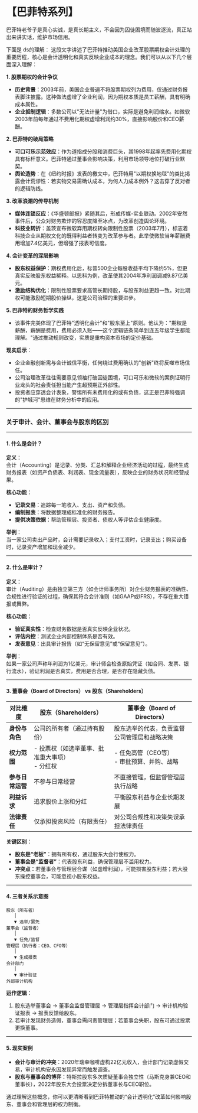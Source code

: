 # 【巴菲特系列】

巴菲特老爷子是真心实诚，是真长期主义，不会因为囚徒困境而随波逐流，真正站出来讲实话，维护市场信用。

下面是 ds的理解：
这段文字讲述了巴菲特推动美国企业改革股票期权会计处理的重要历程，核心是会计透明化和真实反映企业成本的理念。我们可以从以下几个层面深入理解：

**1. 股票期权的会计争议**
- **历史背景**：2003年前，美国企业普遍不将股票期权列为费用，仅通过财务报表脚注披露。这种做法虚增了企业利润，因为期权本质是员工薪酬，具有明确成本属性。
- **企业抵制逻辑**：多数公司以"无法计量"为借口，实际是避免利润缩水。如微软2003年前每年通过不费用化期权虚增利润约30%，直接影响股价和CEO薪酬。

**2. 巴菲特的破局策略**
- **可口可乐示范效应**：作为道指成分股和消费巨头，其1998年起率先费用化期权具有标杆意义。巴菲特通过董事会影响决策，利用市场领导地位打破行业默契。
- **舆论造势**：在《纽约时报》发表的檄文中，巴菲特用"以期权换地毯"的类比揭露会计荒谬性：若实物交易需确认成本，为何人力成本例外？这击穿了反对者的逻辑防线。

**3. 改革浪潮的传导机制**
- **媒体连锁反应**：《华盛顿邮报》紧随其后，形成传媒-实业联动。2002年安然事件后，公众对财务欺诈的容忍度降至冰点，为改革创造舆论环境。
- **科技业转折**：盖茨宣布微软弃用期权转向限制性股票（2003年7月），标志着科技企业从期权文化的既得利益者转变为改革参与者。此举使微软当年薪酬费用增加7.4亿美元，但增强了报表可信度。

**4. 会计变革的深层影响**
- **股东权益保护**：期权费用化后，标普500企业每股收益平均下降约5%，但更真实反映股东权益稀释。以思科为例，改革使其2004年净利润调减9.87亿美元。
- **激励结构优化**：限制性股票要求高管长期持股，与股东利益更趋一致。对比期权可能激励短期股价操纵，这是公司治理的重要进步。

**5. 巴菲特的财务哲学实践**
- 该事件完美体现了巴菲特"透明化会计"和"股东至上"原则。他认为："期权是薪酬，薪酬是费用，费用必须入账——这个逻辑链条简单到连五年级学生都能理解。"通过推动规则改变，实质是重构资本市场的定价基础。

**现实启示**：
- 企业金融创新需与会计诚信平衡，任何绕过费用确认的"创新"终将反噬市场信任。
- 公司治理改革往往需要意见领袖打破囚徒困境，可口可乐和微软的案例证明行业龙头的社会责任担当能产生超预期正外部性。
- 投资者应穿透会计表象，警惕所有未费用化的或有负债，这正是巴菲特强调的"护城河"思维在财务分析中的应用。

---


### 关于审计、会计、董事会与股东的区别

---

#### **1. 什么是会计？**
**定义**：  
会计（Accounting）是记录、分类、汇总和解释企业经济活动的过程，最终生成财务报表（如资产负债表、利润表、现金流量表），反映企业的财务状况和经营成果。

**核心功能**：  
- **记录交易**：追踪每一笔收入、支出、资产和负债。  
- **编制报表**：将数据整理成标准化的财务报告。  
- **提供决策依据**：帮助管理层、投资者、债权人等评估企业健康度。  

**举例**：  
当一家公司卖出产品时，会计需要记录收入；支付工资时，记录支出；购买设备时，记录资产增加和现金减少。

---

#### **2. 什么是审计？**
**定义**：  
审计（Auditing）是由独立第三方（如会计师事务所）对企业财务报表的准确性、合规性进行验证的过程，确保其符合会计准则（如GAAP或IFRS），不存在重大错报或舞弊。

**核心功能**：  
- **验证真实性**：检查财务数据是否真实反映企业状况。  
- **评估内控**：测试企业内部控制体系是否有效。  
- **发表意见**：出具审计报告（如“无保留意见”或“保留意见”）。  

**举例**：  
如果一家公司声称年利润为1亿美元，审计师会检查原始凭证（如合同、发票、银行流水），验证利润是否真实，费用是否合理，是否存在隐藏负债。

---

#### **3. 董事会（Board of Directors） vs 股东（Shareholders）**
| **对比维度**       | **股东（Shareholders）**                     | **董事会（Board of Directors）**              |
|--------------------|---------------------------------------------|---------------------------------------------|
| **身份与角色**      | 公司的所有者（通过持有股份）                   | 股东选举的代表，负责监督公司管理层和战略决策    |
| **权力范围**        | - 投票权（如选举董事、批准重大事项）<br>- 分红权 | - 任免高管（CEO等）<br>- 审批预算、并购、战略 |
| **参与日常运营**    | 不参与日常经营                               | 不直接管理，但监督管理层执行战略               |
| **利益诉求**        | 追求股价上涨和分红                           | 平衡股东利益与企业长期发展                     |
| **法律责任**        | 仅承担投资风险（有限责任）                    | 对公司合规性和决策失误承担法律责任             |

**关键区别**：  
- **股东是“老板”**：拥有所有权，通过股东大会行使权力。  
- **董事会是“监督者”**：代表股东利益，确保管理层不滥用权力。  
- **冲突点**：若董事会与管理层合谋（如虚增利润），可能损害股东利益；若大股东操控董事会，可能忽视小股东权益。

---

#### **4. 三者关系示意图**
```plaintext
股东（所有者）
   │
   ▼ 选举/罢免
董事会（监督者）
   │
   ▼ 任免/监督
管理层（执行者：CEO、CFO等）
   │
   ▼ 生成报表
会计部门
   │
   ▼ 审计验证
外部审计机构
```

**运作逻辑**：  
1. 股东选举董事会 → 董事会监督管理层 → 管理层指挥会计部门 → 审计机构验证报表 → 报表反馈给股东。  
2. 若审计发现财务造假，董事会需问责管理层；若董事会失职，股东可通过投票更换董事。

---

#### **5. 现实案例**
- **会计与审计的冲突**：2020年瑞幸咖啡虚构22亿元收入，会计部门记录虚假交易，审计机构安永因发现异常而触发调查。  
- **股东与董事会的博弈**：特斯拉股东多次质疑董事会独立性（马斯克身兼CEO和董事长），2022年股东大会投票决定分拆董事长与CEO职位。  

通过理解这些概念，你可以更清晰看到巴菲特推动的“会计透明化”改革如何影响股东、董事会和管理层的权力制衡。